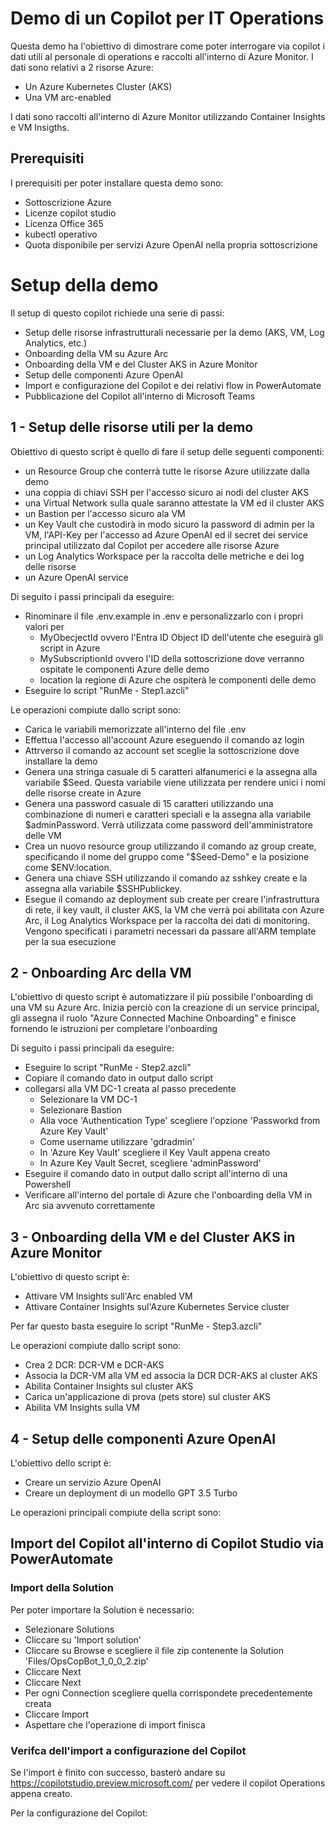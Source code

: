 # Demo di un Copilot per IT Operations 

Questa demo ha l'obiettivo di dimostrare come poter interrogare via copilot i dati utili al personale di operations e raccolti all'interno di Azure Monitor. I dati sono relativi a 2  risorse Azure:
- Un Azure Kubernetes Cluster (AKS)
- Una VM arc-enabled

I dati sono raccolti all'interno di Azure Monitor utilizzando Container Insights e VM Insigths.

## Prerequisiti

I prerequisiti per poter installare questa demo sono:
- Sottoscrizione Azure
- Licenze copilot studio
- Licenza Office 365
- kubectl operativo
- Quota disponibile per servizi Azure OpenAI nella propria sottoscrizione

# Setup della demo

Il setup di questo copilot richiede una serie di passi:
- Setup delle risorse infrastrutturali necessarie per la demo (AKS, VM, Log Analytics, etc.)
- Onboarding della VM su Azure Arc
- Onboarding della VM e del Cluster AKS in Azure Monitor
- Setup delle componenti Azure OpenAI
- Import e configurazione del Copilot e dei relativi flow in PowerAutomate
- Pubblicazione del Copilot all'interno di Microsoft Teams

## 1 - Setup delle risorse utili per la demo
Obiettivo di questo script è quello di fare il setup delle seguenti componenti:
- un Resource Group che conterrà tutte le risorse Azure utilizzate dalla demo
- una coppia di chiavi SSH per l'accesso sicuro ai nodi del cluster AKS
- una Virtual Network sulla quale saranno attestate la VM ed il cluster AKS
- un Bastion per l'accesso sicuro ala VM
- un Key Vault che custodirà in modo sicuro la password di admin per la VM, l'API-Key per l'accesso ad Azure OpenAI ed il secret dei service principal utilizzato dal Copilot per accedere alle risorse Azure
- un Log Analytics Workspace per la raccolta delle metriche e dei log delle risorse
- un Azure OpenAI service

Di seguito i passi principali da eseguire:
- Rinominare il file .env.example in .env e personalizzarlo con i propri valori per
    - MyObecjectId ovvero l'Entra ID Object ID dell'utente che eseguirà gli script in Azure
    - MySubscriptionId ovvero l'ID della sottoscrizione dove verranno ospitate le componenti Azure delle demo
    - location la regione di Azure che ospiterà le componenti delle demo
- Eseguire lo script "RunMe - Step1.azcli"

Le operazioni compiute dallo script sono:
- Carica le variabili memorizzate all'interno del file .env
- Effettua l'accesso all'account Azure eseguendo il comando az login
- Attrverso il comando az account set sceglie la sottoscrizione dove installare la demo
- Genera una stringa casuale di 5 caratteri alfanumerici e la assegna alla variabile $Seed. Questa variabile viene utilizzata per rendere unici i nomi delle risorse create in Azure 
- Genera una password casuale di 15 caratteri utilizzando una combinazione di numeri e caratteri speciali e la assegna alla variabile $adminPassword. Verrà utilizzata come password dell'amministratore delle VM
- Crea un nuovo resource group utilizzando il comando az group create, specificando il nome del gruppo come "$Seed-Demo" e la posizione come $ENV:location.
- Genera una chiave SSH utilizzando il comando az sshkey create e la assegna alla variabile $SSHPublickey.
- Esegue il comando az deployment sub create per creare l'infrastruttura di rete, il key vault, il cluster AKS, la VM che verrà poi abilitata con Azure Arc, il Log Analytics Workspace per la raccolta dei dati di monitoring. Vengono specificati i parametri necessari da passare all'ARM template per la sua esecuzione

## 2 - Onboarding Arc della VM
L'obiettivo di questo script è automatizzare il più possibile l'onboarding di una VM su Azure Arc. Inizia perciò con la creazione di un service principal, gli assegna il ruolo "Azure Connected Machine Onboarding" e finisce fornendo le istruzioni per completare l'onboarding

Di seguito i passi principali da eseguire:
- Eseguire lo script "RunMe - Step2.azcli"
- Copiare il comando dato in output dallo script
- collegarsi alla VM DC-1 creata al passo precedente
    - Selezionare la VM DC-1
    - Selezionare Bastion
    - Alla voce 'Authentication Type' scegliere l'opzione 'Passworkd from Azure Key Vault'
    - Come username utilizzare 'gdradmin'
    - In 'Azure Key Vault' scegliere il Key Vault appena creato
    - In Azure Key Vault Secret, scegliere 'adminPassword'
- Eseguire il comando dato in output dallo script all'interno di una Powershell
- Verificare all'interno del portale di Azure che l'onboarding della VM in Arc sia avvenuto correttamente

## 3 - Onboarding della VM e del Cluster AKS in Azure Monitor
L'obiettivo di questo script è:
- Attivare VM Insights sull'Arc enabled VM
- Attivare Container Insights sul'Azure Kubernetes Service cluster

Per far questo basta eseguire lo script "RunMe - Step3.azcli"

Le operazioni compiute dallo script sono:
- Crea 2 DCR: DCR-VM e DCR-AKS
- Associa la DCR-VM alla VM ed associa la DCR DCR-AKS al cluster AKS
- Abilita Container Insights sul cluster AKS
- Carica un'applicazione di prova (pets store) sul cluster AKS
- Abilita VM Insights sulla VM

## 4 - Setup delle componenti Azure OpenAI
L'obiettivo dello script è:
- Creare un servizio Azure OpenAI
- Creare un deployment di un modello GPT 3.5 Turbo

Le operazioni principali compiute della script sono:

## Import del Copilot all'interno di Copilot Studio via PowerAutomate

### Import della Solution
Per poter importare la Solution è necessario:

- Selezionare Solutions
- Cliccare su 'Import solution'
- Cliccare su Browse e scegliere il file zip contenente la Solution 'Files/OpsCopBot_1_0_0_2.zip'
- Cliccare Next
- Cliccare Next
- Per ogni Connection scegliere quella corrispondete precedentemente creata
- Cliccare Import
- Aspettare che l'operazione di import finisca

### Verifca dell'import a configurazione del Copilot
Se l'import è finito con successo, basterò andare su https://copilotstudio.preview.microsoft.com/ per vedere il copilot Operations appena creato.

Per la configurazione del Copilot:

